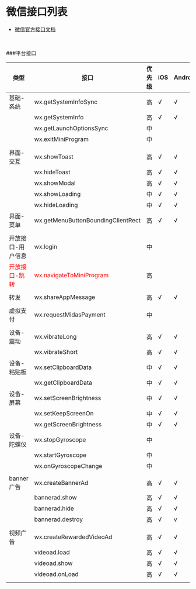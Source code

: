 微信接口列表
======

  - [微信官方接口文档](https://developers.weixin.qq.com/minigame/dev/api/)

<br/>

###平台接口


| 类型		|		接口		|	优先级	|	iOS | Android |
| ---- 		| ----				| ----		| ---- | ---- |
| 基础-系统	| wx.getSystemInfoSync	| 高 	| √ | √ |
| 			| wx.getSystemInfo		| 高	| √| √ |
| 			| wx.getLaunchOptionsSync | 中	| |  |
| 			| wx.exitMiniProgram 	| 中	| |  |
| 			|							|		|  |  |
| 界面-交互	| wx.showToast			| 高	| √ |  √ |
| 			| wx.hideToast			| 高	| √ | √ |
| 			| wx.showModal			| 高	| √ | √ |
| 			| wx.showLoading			| 中	| √ | √ |
| 			| wx.hideLoading			| 中	| √ | √ |
| 界面-菜单| wx.getMenuButtonBoundingClientRect | 高	|√  | √ |
| 			|							|		| |  |
| 开放接口-用户信息 	| wx.login			| 中	| |  |
| <font color="ff0000">开放接口-跳转</font> 	| <font color="ff0000">wx.navigateToMiniProgram</font> | 高 | |  |
| 			|							|		| |  |
| 转发		| wx.shareAppMessage	| 高	| √ | √ |
| 			|							|		| |  |
| 虚拟支付	| wx.requestMidasPayment | 中	| |  |
| 			|							|		| |  |
| 设备-震动	| wx.vibrateLong			| 高	| √ | √ |
| 			| wx.vibrateShort		| 高	| √ | √ |
| 设备-粘贴板	| wx.setClipboardData	| 中 | √ | √ |
| 			| wx.getClipboardData	| 中	| √ | √ |
| 设备-屏幕	| wx.setScreenBrightness	| 中 | √ | √ |
| 			| wx.setKeepScreenOn	| 中	| √ | √ |
| 			| wx.getScreenBrightness	| 中	| √ | √ |
| 设备-陀螺仪	| wx.stopGyroscope	| 中 |  |  |
| 			| wx.startGyroscope	| 中	|  |  |
| 			| wx.onGyroscopeChange	| 中	|  |  |
| 			|							|		| |  |
| banner广告| wx.createBannerAd	| 高	| √ | √ |
| 			| bannerad.show		| 高	| √ | √ |
| 			| bannerad.hide		| 高	| √| √ |
| 			| bannerad.destroy		| 高	| √ | v |
| 			|							|		| |
| 视频广告	| wx.createRewardedVideoAd	| 高	| √ | √ |
| 	| videoad.load	| 高	| √ | √ |
| 	| videoad.show	| 高	| √ | √ |
| 	| videoad.onLoad	| 高	| √ | √ |
| 			|							|		| |  |
